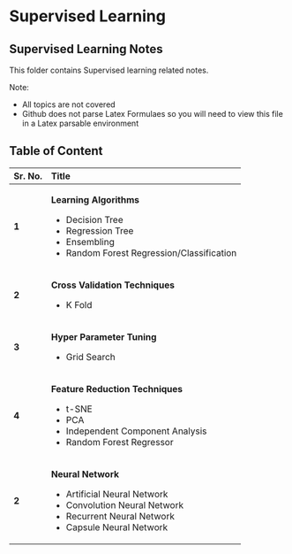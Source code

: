 # Supervised Learning

## Supervised Learning Notes

This folder contains Supervised learning related notes.

Note:

* All topics are not covered
* Github does not parse Latex Formulaes so you will need to view this file in a Latex parsable environment

## Table of Content

<table>
  <thead>
    <tr>
      <th style="text-align:left">Sr. No.</th>
      <th style="text-align:left">Title</th>
    </tr>
  </thead>
  <tbody>
    <tr>
      <td style="text-align:left"><b>1</b>
      </td>
      <td style="text-align:left">
        <p><b>Learning Algorithms</b>
        </p>
        <ul>
          <li>Decision Tree</li>
          <li>Regression Tree</li>
          <li>Ensembling</li>
          <li>Random Forest Regression/Classification</li>
        </ul>
      </td>
    </tr>
    <tr>
      <td style="text-align:left"><b>2</b>
      </td>
      <td style="text-align:left">
        <p><b>Cross Validation Techniques</b>
        </p>
        <ul>
          <li>K Fold</li>
        </ul>
      </td>
    </tr>
    <tr>
      <td style="text-align:left"><b>3</b>
      </td>
      <td style="text-align:left">
        <p><b>Hyper Parameter Tuning</b>
        </p>
        <ul>
          <li>Grid Search</li>
        </ul>
      </td>
    </tr>
    <tr>
      <td style="text-align:left"><b>4</b>
      </td>
      <td style="text-align:left">
        <p><b>Feature Reduction Techniques</b>
        </p>
        <ul>
          <li>t-SNE</li>
          <li>PCA</li>
          <li>Independent Component Analysis</li>
          <li>Random Forest Regressor</li>
        </ul>
      </td>
    </tr>
    <tr>
      <td style="text-align:left"><b>2</b>
      </td>
      <td style="text-align:left">
        <p><b>Neural Network</b>
        </p>
        <ul>
          <li>Artificial Neural Network</li>
          <li>Convolution Neural Network</li>
          <li>Recurrent Neural Network</li>
          <li>Capsule Neural Network</li>
        </ul>
      </td>
    </tr>
  </tbody>
</table>

